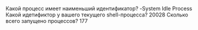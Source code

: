 Какой процесс имеет наименьший идентификатор?
-System Idle Process
Какой идетификтор у вашего текущего shell-процесса?
20028
Сколько всего запущено процессов?
177
